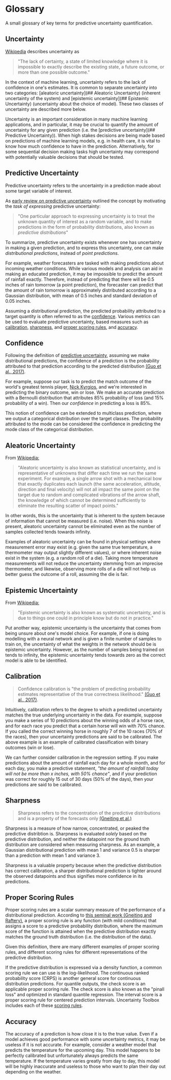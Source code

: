 # Glossary

A small glossary of key terms for predictive uncertainty quantification.

## Uncertainty
[Wikipedia](https://en.wikipedia.org/wiki/Uncertainty) describes uncertainty as

> "The lack of certainty, a state of limited knowledge where it is impossible to exactly describe the existing state,
> a future outcome, or more than one possible outcome."

In the context of machine learning, uncertainty refers to the lack of confidence in one's estimates.
It is common to separate uncertainty into two categories: [aleatoric uncertainty](## Aleatoric Uncertainty)
(inherent uncertainty of the system) and [epistemic uncertainty](## Epistemic Uncertainty) (uncertainty about the choice
of model). These two classes of uncertainty are described more below.

Uncertainty is an important consideration in many machine learning applications, and in particular, it may be
crucial to quantify the amount of uncertainty for any given prediction (i.e. the [predictive uncertainty](## Predictive Uncertainty)).
When high stakes decisions are being made based on predictions of machine learning models, e.g. in health care, it is 
vital to know how much confidence to have in the prediction. Alternatively, for some sequential decision making tasks
high uncertainty may correspond with potentially valuable decisions that should be tested.

## Predictive Uncertainty
Predictive uncertainty refers to the uncertainty in a prediction made about some target
variable of interest.

As [early review on predictive uncertainty](http://mlg.eng.cam.ac.uk/pub/pdf/QuiRasSinetal06.pdf) outlined the concept by motivating the *task of expressing* predictive uncertainty:
> "One particular approach to expressing uncertainty is to treat the unknown quantity of 
> interest as a random variable, and to make predictions in the form 
> of probability distributions, also known as *predictive distributions*"

To summarize, predictive uncertainty exists whenever one has uncertainty in making a
given prediction, and to express this uncertainty, one can make *distributional
predictions*, instead of *point predictions*.

For example, weather forecasters are tasked with making predictions about incoming
weather conditions.  While various models and analysis can aid in making an educated
prediction, it may be impossible to predict the amount of rainfall exactly. Therefore,
instead of predicting that there will be 0.5 inches of rain tomorrow (a point
prediction), the forecaster can predict that the amount of rain tomorrow is
approximately distributed according to a Gaussian distribution, with mean of 0.5 inches
and standard deviation of 0.05 inches.

Assuming a distributional prediction, the predicted probability attributed to a target quantity is 
often referred to as the [confidence](#Confidence).
Various metrics can be used to evaluate predictive uncertainty, based measures such as
[calibration](#Calibration), [sharpness](#Sharpness), and [proper scoring
rules](#Proper-Scoring-Rules), and [accuracy](#Accuracy).


## Confidence
Following the definition of [predictive uncertainty](#Predictive-Uncertainty), 
assuming we make distributional predictions, the confidence of a prediction is the 
probability attributed to that prediction according to the predicted distribution [(Guo et al., 2017)](https://arxiv.org/pdf/1706.04599.pdf).

For example, suppose our task is to predict the match outcome of the world's greatest tennis player, [Nick Kyrgios](https://youtu.be/RaqRV9Kpy9A?t=6), 
and we're interested in predicting the binary outcome, win or lose.
We make an accurate prediction with a Bernoulli distribution that attributes 85% probability of loss (and 15% probability of a win).
Then our *confidence* in predicting a loss is 85%.

This notion of confidence can be extended to multiclass prediction, where we output a categorical 
distribution over the target classes. 
The probability attributed to the mode can be considered the confidence in predicting the 
mode class of the categorical distribution.



## Aleatoric Uncertainty
From [Wikipedia:](https://en.wikipedia.org/wiki/Uncertainty_quantification#:~:text=Aleatoric%20and%20epistemic%20uncertainty,-Uncertainty%20is%20sometimes&text=Aleatoric%20uncertainty%20is%20also%20known,we%20run%20the%20same%20experiment.&text=Epistemic%20uncertainty%20is%20also%20known,but%20do%20not%20in%20practice.)

> "Aleatoric uncertainty is also known as statistical uncertainty, and is representative of unknowns that differ each time we run the same experiment. For example, a single arrow shot with a mechanical bow that exactly duplicates each launch (the same acceleration, altitude, direction and final velocity) will not all impact the same point on the target due to random and complicated vibrations of the arrow shaft, the knowledge of which cannot be determined sufficiently to eliminate the resulting scatter of impact points."

In other words, this is the uncertainty that is inherent to the system because of information that cannot be measured (i.e. noise). When this noise is present, aleatoric uncertainty cannot be eliminated even as the number of samples collected tends towards infinity.

Examples of aleatoric uncertainty can be found in physical settings where measurement error may exist (e.g. given the same true temperature, a thermometer may output slightly different values), or where inherent noise exist in the system (e.g. a random roll of a die). Taking more temperature measurements will not reduce the uncertainty stemming from an imprecise thermometer, and likewise, observing more rolls of a die will not help us better guess the outcome of a roll, assuming the die is fair.


## Epistemic Uncertainty
From [Wikipedia:](https://en.wikipedia.org/wiki/Uncertainty_quantification#:~:text=Aleatoric%20and%20epistemic%20uncertainty,-Uncertainty%20is%20sometimes&text=Aleatoric%20uncertainty%20is%20also%20known,we%20run%20the%20same%20experiment.&text=Epistemic%20uncertainty%20is%20also%20known,but%20do%20not%20in%20practice.)

> "Epistemic uncertainty is also known as systematic uncertainty, and is due to things one could in principle know but do not in practice."

Put another way, epistemic uncertainty is the uncertainty that comes from being unsure about one's model choice. For example, if one is doing modelling with a neural network and is given a finite number of samples to train on, the uncertainty of what the weights in the network should be is epistemic uncertainty. However, as the number of samples being trained on tends to infinity, the epistemic uncertainty tends towards zero as the correct model is able to be identified.

## Calibration

> Confidence calibration is "the problem of predicting probability estimates representative of the true correctness likelihood." [(Guo et al., 2017)](https://arxiv.org/pdf/1706.04599.pdf).

Intuitively, calibration refers to the degree to which a predicted uncertainty matches
the true underlying uncertainty in the data.  For example, suppose you make a series of
10 predictions about the winning odds of a horse race, and for each race you predict
that a certain horse will win with 70% chance. If you called the correct winning horse
in roughly 7 of the 10 races (70% of the races), then your uncertainty predictions are
said to be calibrated.  The above example is an example of calibrated classification
with binary outcomes (win or lose).

We can further consider calibration in the regression setting.  If you make predictions
about the amount of rainfall each day for a whole month, and for each day, you make a
predictive statement, _"the amount of rainfall today will not be more than x inches,
with 50% chance"_, and if your prediction was correct for roughly 15 out of 30 days
(50% of the days), then your predictions are said to be calibrated.

## Sharpness

> Sharpness refers to the concentration of the predictive distributions and is a
> property of the forecasts only [(Gneiting et al.)](https://sites.stat.washington.edu/raftery/Research/PDF/Gneiting2007jrssb.pdf)

Sharpness is a measure of how narrow, concentrated, or peaked the predictive distribtion
is.  Sharpness is evaluated *solely* based on the predictive distribution, and neither
the datapoint nor the ground truth distribution are considered when measuring sharpness.
As an example, a Gaussian distributional prediction with mean 1 and variance 0.5 is
sharper than a prediction with mean 1 and variance 3. 

Sharpness is a valuable property because when the predictive distribution has correct
calibration, a sharper distributional prediction is tighter around the observed
datapoints and thus signifies more confidence in its predictions.

## Proper Scoring Rules

Proper scoring rules are a scalar summary measure of the performance of a distributional prediction.
According to [this seminal work (Gneiting and Raftery)](https://sites.stat.washington.edu/raftery/Research/PDF/Gneiting2007jasa.pdf),
a proper scoring rule is any function (with mild conditions) that assigns a score to a
predictive probability distribution, where the maximum score of the function is attained
when the predictive distribution exactly matches the ground truth distribution (i.e. the
distribution of the data).

Given this definition, there are many different examples of proper scoring rules, and
different scoring rules for different representations of the predictive distribution.

If the predictive distribution is expressed via a density function, a common scoring
rule we can use is the log-likelihood.  The continuous ranked probability score (CRPS)
is another general score for continuous distribution predictions.  For quantile outputs,
the check score is an applicable proper scoring rule.  The check score is also known as
the "pinall loss" and optimized in standard quantile regression.  The interval score is
a proper scoring rule for centered prediction intervals. Uncertainty Toolbox includes
each of these [scoring rules](uncertainty_toolbox/metrics_scoring_rule.py).


## Accuracy
The accuracy of a prediction is how close it is to the true value. Even if a model achieves good performance with some uncertainty metrics,
it may be useless if it is not accurate. For example, consider a weather model that predicts the temperature for the upcoming day.
This model happens to be perfectly calibrated but unfortunately always predicts the same temperature. If the temperature varies greatly from
day to day, this model will be highly inaccurate and useless to those who want to plan their day out depending on the weather.
